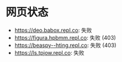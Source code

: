 # 网页状态
- https://deo.babox.repl.co: 失败
- https://figura.hpbmm.repl.co: 失败 (403)
- https://beaspy--hting.repl.co: 失败 (403)
- https://ls.tpjow.repl.co: 失败
